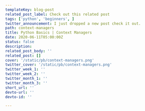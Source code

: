 ```yaml
---
templateKey: blog-post
related_post_label: Check out this related post
tags: ['python', 'beginners', ]
twitter_announcement: I just dropped a new post check it out.
path: context-managers
title: Python Basics | Context Managers
date: 2020-06-11T05:00:00Z
status: false
description:
related_post_body: ''
related_post: []
cover: '/static/pb/context-managers.png'
twitter_cover: '/static/pb/context-managers.png'
twitter_week_1: ''
twitter_week_2: ''
twitter_month_1: ''
twitter_month_3: ''
short_url: ''
devto-url: ''
devto-id: ''

---
```


<!--
<p style='text-align: center'>
<a href='https://waylonwalker.com/blog/context-managers'>
  <img
    style='width:500px; max-width:80%; margin: auto;'
    src="https://waylonwalker.com/context-managers.png"
    alt="Read more from the Python Basics | Context Managers article"
  />
  </a>
</p>

-->
